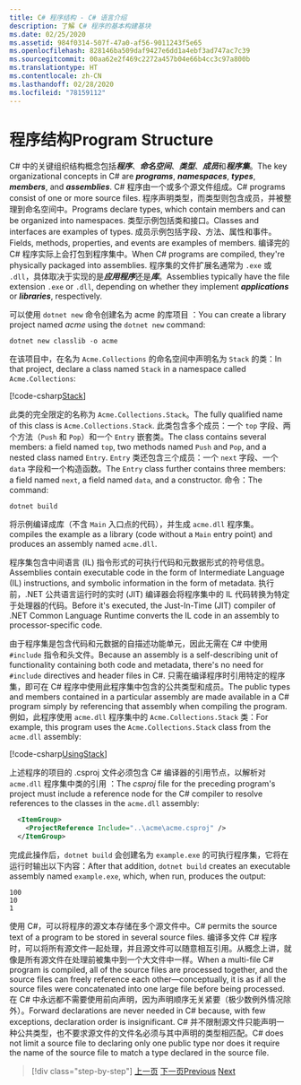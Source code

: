 ```yaml
---
title: C# 程序结构 - C# 语言介绍
description: 了解 C# 程序的基本构建基块
ms.date: 02/25/2020
ms.assetid: 984f0314-507f-47a0-af56-9011243f5e65
ms.openlocfilehash: 828146ba509daf9427e6dd1a4ebf3ad747ac7c39
ms.sourcegitcommit: 00aa62e2f469c2272a457b04e66b4cc3c97a800b
ms.translationtype: HT
ms.contentlocale: zh-CN
ms.lasthandoff: 02/28/2020
ms.locfileid: "78159112"
---
```

# <a name="program-structure"></a><span data-ttu-id="364c0-103">程序结构</span><span class="sxs-lookup"><span data-stu-id="364c0-103">Program Structure</span></span>

<span data-ttu-id="364c0-104">C# 中的关键组织结构概念包括***程序***、***命名空间***、***类型***、***成员***和***程序集***。</span><span class="sxs-lookup"><span data-stu-id="364c0-104">The key organizational concepts in C# are ***programs***, ***namespaces***, ***types***, ***members***, and ***assemblies***.</span></span> <span data-ttu-id="364c0-105">C# 程序由一个或多个源文件组成。</span><span class="sxs-lookup"><span data-stu-id="364c0-105">C# programs consist of one or more source files.</span></span> <span data-ttu-id="364c0-106">程序声明类型，而类型则包含成员，并被整理到命名空间中。</span><span class="sxs-lookup"><span data-stu-id="364c0-106">Programs declare types, which contain members and can be organized into namespaces.</span></span> <span data-ttu-id="364c0-107">类型示例包括类和接口。</span><span class="sxs-lookup"><span data-stu-id="364c0-107">Classes and interfaces are examples of types.</span></span> <span data-ttu-id="364c0-108">成员示例包括字段、方法、属性和事件。</span><span class="sxs-lookup"><span data-stu-id="364c0-108">Fields, methods, properties, and events are examples of members.</span></span> <span data-ttu-id="364c0-109">编译完的 C# 程序实际上会打包到程序集中。</span><span class="sxs-lookup"><span data-stu-id="364c0-109">When C# programs are compiled, they're physically packaged into assemblies.</span></span> <span data-ttu-id="364c0-110">程序集的文件扩展名通常为 `.exe` 或 `.dll`，具体取决于实现的是***应用程序***还是***库***。</span><span class="sxs-lookup"><span data-stu-id="364c0-110">Assemblies typically have the file extension `.exe` or `.dll`, depending on whether they implement ***applications*** or ***libraries***, respectively.</span></span>

<span data-ttu-id="364c0-111">可以使用 `dotnet new` 命令创建名为 acme 的库项目  ：</span><span class="sxs-lookup"><span data-stu-id="364c0-111">You can create a library project named *acme* using the `dotnet new` command:</span></span>

```console
dotnet new classlib -o acme
```

<span data-ttu-id="364c0-112">在该项目中，在名为 `Acme.Collections` 的命名空间中声明名为 `Stack` 的类：</span><span class="sxs-lookup"><span data-stu-id="364c0-112">In that project, declare a class named `Stack` in a namespace called `Acme.Collections`:</span></span>

[!code-csharp[Stack](../../../samples/snippets/csharp/tour/program-structure/program.cs#L1-L34)]

<span data-ttu-id="364c0-113">此类的完全限定的名称为 `Acme.Collections.Stack`。</span><span class="sxs-lookup"><span data-stu-id="364c0-113">The fully qualified name of this class is `Acme.Collections.Stack`.</span></span> <span data-ttu-id="364c0-114">此类包含多个成员：一个 `top` 字段、两个方法（`Push` 和 `Pop`）和一个 `Entry` 嵌套类。</span><span class="sxs-lookup"><span data-stu-id="364c0-114">The class contains several members: a field named `top`, two methods named `Push` and `Pop`, and a nested class named `Entry`.</span></span> <span data-ttu-id="364c0-115">`Entry` 类还包含三个成员：一个 `next` 字段、一个 `data` 字段和一个构造函数。</span><span class="sxs-lookup"><span data-stu-id="364c0-115">The `Entry` class further contains three members: a field named `next`, a field named `data`, and a constructor.</span></span> <span data-ttu-id="364c0-116">命令：</span><span class="sxs-lookup"><span data-stu-id="364c0-116">The command:</span></span>

```console
dotnet build 
```

<span data-ttu-id="364c0-117">将示例编译成库（不含 `Main` 入口点的代码），并生成 `acme.dll` 程序集。</span><span class="sxs-lookup"><span data-stu-id="364c0-117">compiles the example as a library (code without a `Main` entry point) and produces an assembly named `acme.dll`.</span></span>

<span data-ttu-id="364c0-118">程序集包含中间语言 (IL) 指令形式的可执行代码和元数据形式的符号信息。</span><span class="sxs-lookup"><span data-stu-id="364c0-118">Assemblies contain executable code in the form of Intermediate Language (IL) instructions, and symbolic information in the form of metadata.</span></span> <span data-ttu-id="364c0-119">执行前，.NET 公共语言运行时的实时 (JIT) 编译器会将程序集中的 IL 代码转换为特定于处理器的代码。</span><span class="sxs-lookup"><span data-stu-id="364c0-119">Before it's executed, the Just-In-Time (JIT) compiler of .NET Common Language Runtime converts the IL code in an assembly to processor-specific code.</span></span>

<span data-ttu-id="364c0-120">由于程序集是包含代码和元数据的自描述功能单元，因此无需在 C# 中使用 `#include` 指令和头文件。</span><span class="sxs-lookup"><span data-stu-id="364c0-120">Because an assembly is a self-describing unit of functionality containing both code and metadata, there's no need for `#include` directives and header files in C#.</span></span> <span data-ttu-id="364c0-121">只需在编译程序时引用特定的程序集，即可在 C# 程序中使用此程序集中包含的公共类型和成员。</span><span class="sxs-lookup"><span data-stu-id="364c0-121">The public types and members contained in a particular assembly are made available in a C# program simply by referencing that assembly when compiling the program.</span></span> <span data-ttu-id="364c0-122">例如，此程序使用 `acme.dll` 程序集中的 `Acme.Collections.Stack` 类：</span><span class="sxs-lookup"><span data-stu-id="364c0-122">For example, this program uses the `Acme.Collections.Stack` class from the `acme.dll` assembly:</span></span>

[!code-csharp[UsingStack](../../../samples/snippets/csharp/tour/program-structure/Program.cs#L38-L52)]

<span data-ttu-id="364c0-123">上述程序的项目的 .csproj 文件必须包含 C# 编译器的引用节点，以解析对 `acme.dll` 程序集中类的引用  ：</span><span class="sxs-lookup"><span data-stu-id="364c0-123">The *csproj* file for the preceding program's project must include a reference node for the C# compiler to resolve references to the classes in the `acme.dll` assembly:</span></span>

```xml
  <ItemGroup>
    <ProjectReference Include="..\acme\acme.csproj" />
  </ItemGroup>
```

<span data-ttu-id="364c0-124">完成此操作后，`dotnet build` 会创建名为 `example.exe` 的可执行程序集，它将在运行时输出以下内容：</span><span class="sxs-lookup"><span data-stu-id="364c0-124">After that addition, `dotnet build` creates an executable assembly named `example.exe`, which, when run, produces the output:</span></span>

```console
100
10
1
```

<span data-ttu-id="364c0-125">使用 C#，可以将程序的源文本存储在多个源文件中。</span><span class="sxs-lookup"><span data-stu-id="364c0-125">C# permits the source text of a program to be stored in several source files.</span></span> <span data-ttu-id="364c0-126">编译多文件 C# 程序时，可以将所有源文件一起处理，并且源文件可以随意相互引用。从概念上讲，就像是所有源文件在处理前被集中到一个大文件中一样。</span><span class="sxs-lookup"><span data-stu-id="364c0-126">When a multi-file C# program is compiled, all of the source files are processed together, and the source files can freely reference each other—conceptually, it is as if all the source files were concatenated into one large file before being processed.</span></span> <span data-ttu-id="364c0-127">在 C# 中永远都不需要使用前向声明，因为声明顺序无关紧要（极少数例外情况除外）。</span><span class="sxs-lookup"><span data-stu-id="364c0-127">Forward declarations are never needed in C# because, with few exceptions, declaration order is insignificant.</span></span> <span data-ttu-id="364c0-128">C# 并不限制源文件只能声明一种公共类型，也不要求源文件的文件名必须与其中声明的类型相匹配。</span><span class="sxs-lookup"><span data-stu-id="364c0-128">C# does not limit a source file to declaring only one public type nor does it require the name of the source file to match a type declared in the source file.</span></span>

>[!div class="step-by-step"]
><span data-ttu-id="364c0-129">[上一页](index.md)
>[下一页](types-and-variables.md)</span><span class="sxs-lookup"><span data-stu-id="364c0-129">[Previous](index.md)
[Next](types-and-variables.md)</span></span>
